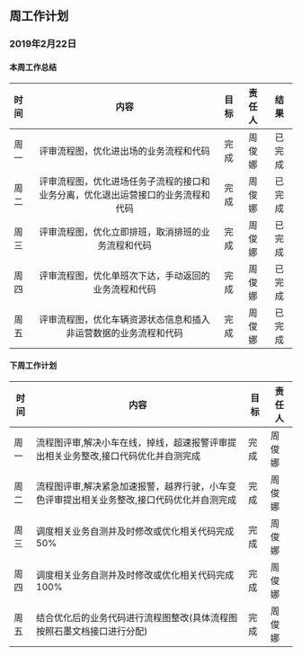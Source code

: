 ## 周工作计划

### 2019年2月22日

#### 本周工作总结

| 时间 |                             内容                             | 目标 | 责任人 |  结果  |
| :--- | :----------------------------------------------------------: | :--: | :----: | :----: |
| 周一 |            评审流程图，优化进出场的业务流程和代码            | 完成 | 周俊娜 | 已完成 |
| 周二 | 评审流程图，优化进场任务子流程的接口和业务分离，优化退出运营接口的业务流程和代码 | 完成 | 周俊娜 | 已完成 |
| 周三 |      评审流程图，优化立即排班，取消排班的业务流程和代码      | 完成 | 周俊娜 | 已完成 |
| 周四 |     评审流程图，优化单班次下达，手动返回的业务流程和代码     | 完成 | 周俊娜 | 已完成 |
| 周五 | 评审流程图，优化车辆资源状态信息和插入非运营数据的业务流程和代码 | 完成 | 周俊娜 | 已完成 |

#### 下周工作计划

|时间|内容|目标|责任人|
|--|--|--|--|
|周一|流程图评审,解决小车在线，掉线，超速报警评审提出相关业务整改,接口代码优化并自测完成|完成|周俊娜|
|周二|流程图评审,解决紧急加速报警，越界行驶，小车变色评审提出相关业务整改,接口代码优化并自测完成|完成|周俊娜|
|周三|调度相关业务自测并及时修改或优化相关代码完成50%|完成|周俊娜|
|周四|调度相关业务自测并及时修改或优化相关代码完成100%|完成|周俊娜|
|周五|结合优化后的业务代码进行流程图整改(具体流程图按照石墨文档接口进行分配)|完成|周俊娜|
